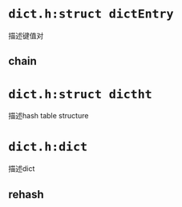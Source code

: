# `dict.h:struct dictEntry`

描述键值对

## chain


# `dict.h:struct dictht`

描述hash table structure


# `dict.h:dict`

描述dict


## rehash